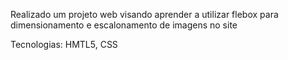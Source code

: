Realizado um projeto web visando aprender a utilizar flebox para dimensionamento e escalonamento de imagens no site

Tecnologias: HMTL5, CSS
